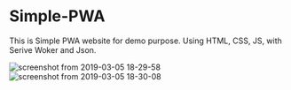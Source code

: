 # Simple-PWA
This is Simple PWA website for demo purpose.
Using HTML, CSS, JS, with Serive Woker and Json.

![screenshot from 2019-03-05 18-29-58](https://user-images.githubusercontent.com/31858286/53807308-3ede7280-3f75-11e9-82a3-7c9e78e5f8fc.png)
![screenshot from 2019-03-05 18-30-08](https://user-images.githubusercontent.com/31858286/53807323-4bfb6180-3f75-11e9-9a40-4dfa8613f863.png)
